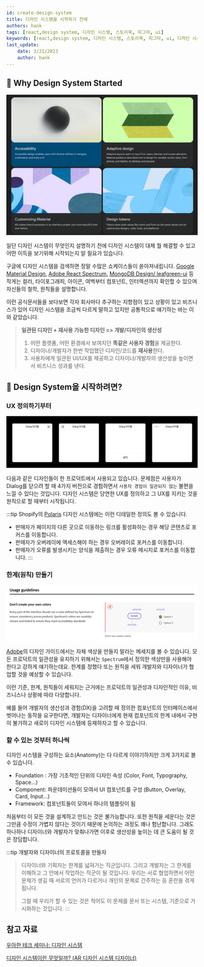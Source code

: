 ```yaml
---
id: create-design-system
title: 디자인 시스템을 시작하기 전에
authors: hank
tags: [react,design system, 디자인 시스템, 스토리북, 피그마, ui]
keywords: [react,design system, 디자인 시스템, 스토리북, 피그마, ui, 디자인 시스템은 왜 필요한지]
last_update:
    date: 3/21/2023
    author: hank
---
```



## 👹 Why Design System Started

![img.png](img.png)

일단 디자인 시스템이 무엇인지 설명하기 전에 디자인 시스템이 대체 뭘 해결할 수 있고 어떤 이득을 보기위해 시작되는지 알 필요가 있습니다.

구글에 디자인 시스템을 검색하면 정말 수많은 쇼케이스들이 쏟아져내립니다. 
[Google Material Design](https://m3.material.io/), 
[Adobe React Spectrum](https://react-spectrum.adobe.com/react-spectrum/index.html),
[MongoDB Design/ leafgreen-ui](https://www.mongodb.design/) 등 작게는 컬러, 타이포그래피, 아이콘, 여백부터 컴포넌트, 인터렉션까지
확인할 수 있으며 자신들의 철학, 원칙들을 설명합니다. 

이런 공식문서들을 보다보면 
각자 회사마다 추구하는 지향점이 있고 상황이 있고 비즈니스가 있어 디자인 시스템을 조금씩 다르게 말하고 있지만
공통적으로 얘기하는 바는 이와 같았습니다. 

> **일관된 디자인 + 재사용 가능한 디자인 => 개발/디자인의 생산성**
> 1. 어떤 플랫폼, 어떤 환경에서 보여지던 **똑같은 사용자 경험**을 제공한다.
> 2. 디자이너/개발자가 한번 작업했던 디자인/코드를 **재사용**한다.
> 3. 사용자에게 일관된 UI/UX를 제공하고 디자이너/개발자의 생산성을 높이면서 비즈니스 성과를 낸다.



## 👹 Design System을 시작하려면?

### UX 정의하기부터

![우아한 테크 세미나: 디자인 시스템에서 발췌](img_1.png)

다음과 같은 디자인들이 한 프로덕트에서 사용되고 있습니다. 문제점은 
사용자가 Dialog를 닫으려 할 때 4가지 버전으로 경험하면서 `사용자 경험이 일관되지 않는` 불편을 느낄 수 있다는 것입니다.
디자인 시스템은 당연한 UX를 정의하고 그 UX를 지키는 것을 원칙으로 할 때부터 시작됩니다.

:::tip
Shopify의 [Polaris](https://polaris.shopify.com/foundations/accessibility) 디자인 시스템에는 이런 디테일한 정의도 볼 수 있습니다.
- 판매자가 페이지의 다른 곳으로 이동하는 링크를 활성화하는 경우 해당 콘텐츠로 포커스를 이동합니다.
- 판매자가 오버레이에 액세스해야 하는 경우 오버레이로 포커스를 이동합니다.
- 판매자가 오류를 발생시키는 양식을 제출하는 경우 오류 메시지로 포커스를 이동합니다.
:::


### 한계(원칙) 만들기

![img_4.png](img_4.png)

[Adobe](https://spectrum.adobe.com/page/color-palette/)의 디자인 가이드에서는 자체 색상을 만들지 말라는 메세지를 볼 수 있습니다. 
모든 프로덕트의 일관성을 유지하기 위해서는 `Spectrum`에서 정의한 색상만을 사용해야 한다고 강하게 얘기하는데요.
한계를 정했다 또는 원칙을 세워 개발자와 디자이너가 협업할 것을 예상할 수 있습니다. 

이런 기준, 한계, 원칙들이 세워지는 근거에는 프로덕트의 일관성과 디자인적인 이유, 비즈니스나 상황에 따라 다양합니다. 

예를 들어 개발자의 생산성과 경험(DX)을 고려할 때 정의한 컴포넌트의 인터페이스에서 벗어나는 동작을 요구한다면, 개발자는 디자이너에게 현재 컴포넌트의 한계 내에서 구현이 불가하고 
새로이 디자인 시스템에 등재하자고 할 수 있습니다.


### 할 수 있는 것부터 하나씩

디자인 시스템을 구성하는 요소(Anatomy)는 다 다르게 이야기하지만 크게 3가지로 볼 수 있습니다. 
- Foundation : 가장 기초적인 단위의 디자인 속성 (Color, Font, Typography, Space...)
- Component: 파운데이션들이 모여서 UI 컴포넌트를 구성 (Button, Overlay, Card, Input...)
- Framework: 컴포넌트들이 모여서 하나의 템플릿이 됨

처음부터 이 모든 것을 설계하고 만드는 것은 불가능합니다. 또한 원칙을 세운다는 것은 그만큼 수정이 가볍지 않다는 것이기 때문에 논의하는 과정도 꽤나 험난합니다.
그래도 하나하나 디자이너와 개발자가 맞춰나가면 이후로 생산성을 높이는 데 큰 도움이 될 것은 장담합니다.

:::tip 개발자와 디자이너의 프로토콜을 만들자
> 디자이너와 기획자는 한계를 넓혀가는 직군입니다. 그리고 개발자는 그 한계를 이해하고 그 안에서 작업하는 직군이 될 것입니다.
> 우리는 서로 협업하면서 어떤 문제가 생길 때 서로의 언어가 다르거나 개인의 문제로 간주하는 등 혼란을 겪게 됩니다.
> 
> 그럴 때 우리가 할 수 있는 것은 적어도 이 문제를 문서 또는 시스템, 기준으로 가시화하는 것입니다.
:::


## 참고 자료

[우아한 테크 세미나: 디자인 시스템](https://www.youtube.com/watch?v=aVHLcQzcRbA)

[디자인 시스템이란 무엇일까? (AR 디자인 시스템 디자이너)](https://www.youtube.com/watch?v=tZUa3TwTlPA&t=50s)






